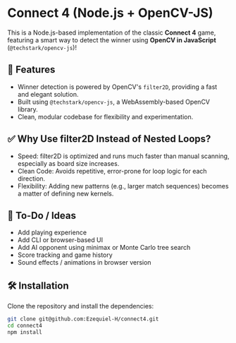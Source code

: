 # Connect 4 (Node.js + OpenCV-JS)

This is a Node.js-based implementation of the classic **Connect 4** game, featuring a smart way to detect the winner using **OpenCV in JavaScript** (`@techstark/opencv-js`)!

## 🚀 Features

- Winner detection is powered by OpenCV's `filter2D`, providing a fast and elegant solution.
- Built using `@techstark/opencv-js`, a WebAssembly-based OpenCV library.
- Clean, modular codebase for flexibility and experimentation.

## ✅ Why Use filter2D Instead of Nested Loops?

- Speed: filter2D is optimized and runs much faster than manual scanning, especially as board size increases.
- Clean Code: Avoids repetitive, error-prone for loop logic for each direction.
- Flexibility: Adding new patterns (e.g., larger match sequences) becomes a matter of defining new kernels.

## 🧩 To-Do / Ideas
- Add playing experience
- Add CLI or browser-based UI
- Add AI opponent using minimax or Monte Carlo tree search
- Score tracking and game history
- Sound effects / animations in browser version

## 🛠 Installation

Clone the repository and install the dependencies:

```bash
git clone git@github.com:Ezequiel-H/connect4.git
cd connect4
npm install

